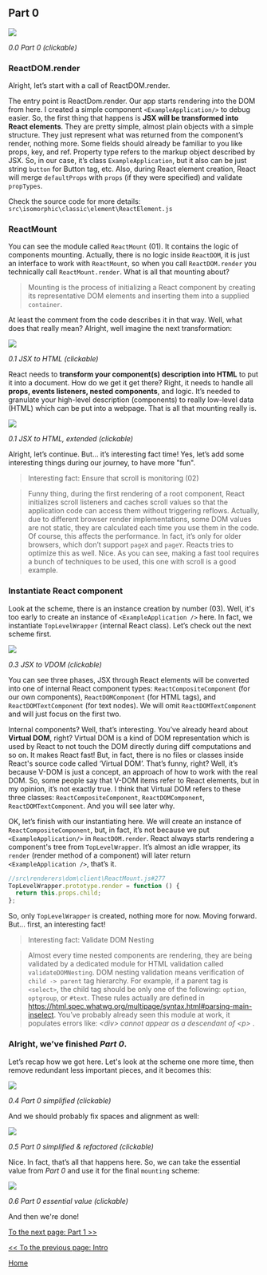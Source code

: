 ## Part 0

[![](https://twisger.github.io/Under-the-hood-ReactJS/master/stack/images/0/part-0.svg)](https://twisger.github.io/Under-the-hood-ReactJS/master/stack/images/0/part-0.svg)

<em>0.0 Part 0 (clickable)</em>

### ReactDOM.render
Alright, let’s start with a call of ReactDOM.render.

The entry point is ReactDom.render. Our app starts rendering into the DOM from here. I created a simple component `<ExampleApplication/>` to debug easier. So, the first thing that happens is **JSX will be transformed into React elements**. They are pretty simple, almost plain objects with a simple structure. They just represent what was returned from the component’s render, nothing more. Some fields should already be familiar to you like props, key, and ref. Property type refers to the markup object described by JSX. So, in our case, it’s class `ExampleApplication`, but it also can be just string `button` for Button tag, etc. Also, during React element creation, React will merge `defaultProps` with `props` (if they were specified) and validate `propTypes`.

Check the source code for more details: `src\isomorphic\classic\element\ReactElement.js`

### ReactMount
You can see the module called `ReactMount` (01). It contains the logic of components mounting. Actually, there is no logic inside `ReactDOM`, it is just an interface to work with `ReactMount`, so when you call `ReactDOM.render` you technically call `ReactMount.render`. What is all that mounting about?
> Mounting is the process of initializing a React component by creating its representative DOM elements and inserting them into a supplied `container`.

At least the comment from the code describes it in that way. Well, what does that really mean? Alright, well imagine the next transformation:


[![](https://twisger.github.io/Under-the-hood-ReactJS/master/stack/images/0/mounting-scheme-1-small.svg)](https://twisger.github.io/Under-the-hood-ReactJS/master/stack/images/0/mounting-scheme-1-small.svg)

<em>0.1 JSX to HTML (clickable)</em>

React needs to **transform your component(s) description into HTML** to put it into a document. How do we get it get there? Right, it needs to handle all **props, events listeners, nested components**, and logic. It’s needed to granulate your high-level description (components)  to really low-level data (HTML) which can be put into a webpage. That is all that mounting really is.


[![](https://twisger.github.io/Under-the-hood-ReactJS/master/stack/images/0/mounting-scheme-1-big.svg)](https://twisger.github.io/Under-the-hood-ReactJS/master/stack/images/0/mounting-scheme-1-big.svg)

<em>0.1 JSX to HTML, extended (clickable)</em>

Alright, let’s continue. But… it’s interesting fact time! Yes, let’s add some interesting things during our journey, to have more "fun".

>  Interesting fact: Ensure that scroll is monitoring (02)

> Funny thing, during the first rendering of a root component, React initializes scroll listeners and caches scroll values so that the application code can access them without triggering reflows. Actually, due to different browser render implementations, some DOM values are not static, they are calculated each time you use them in the code. Of course, this affects the performance. In fact, it’s only for older browsers, which don’t support `pageX` and `pageY`.  Reacts tries to optimize this as well. Nice. As you can see, making a fast tool requires a bunch of techniques to be used, this one with scroll is a good example.

### Instantiate React component

Look at the scheme, there is an instance creation by number (03). Well, it's too early to create an instance of `<ExampleApplication />` here. In fact, we instantiate `TopLevelWrapper` (internal React class). Let’s check out the next scheme first.

[![](https://twisger.github.io/Under-the-hood-ReactJS/master/stack/images/0/jsx-to-vdom.svg)](https://twisger.github.io/Under-the-hood-ReactJS/master/stack/images/0/jsx-to-vdom.svg)

<em>0.3 JSX to VDOM (clickable)</em>

You can see three phases, JSX through React elements will be converted into one of internal React component types:  `ReactCompositeComponent` (for our own components),  `ReactDOMComponent` (for HTML tags), and `ReactDOMTextComponent` (for text nodes). We will omit `ReactDOMTextComponent` and will just focus on the first two.

Internal components? Well, that’s interesting. You’ve already heard about **Virtual DOM**, right? Virtual DOM is a kind of DOM representation which is used by React to not touch the DOM directly during diff computations and so on. It makes React fast! But, in fact, there is no files or classes inside React's source code called ‘Virtual DOM’. That’s funny, right? Well, it’s because V-DOM is just a concept, an approach of how to work with the real DOM. So, some people say that V-DOM items refer to React elements, but in my opinion, it’s not exactly true. I think that Virtual DOM refers to these three classes: `ReactCompositeComponent`, `ReactDOMComponent`, `ReactDOMTextComponent`. And you will see later why.

OK, let’s finish with our instantiating here. We will create an instance of `ReactCompositeComponent`, but, in fact, it’s not because we put  `<ExampleApplication/>` in `ReactDOM.render`. React always starts rendering a component's tree from `TopLevelWrapper`. It’s almost an idle wrapper, its `render` (render method of a component) will later return `<ExampleApplication />`, that’s it.
```javascript
//src\renderers\dom\client\ReactMount.js#277
TopLevelWrapper.prototype.render = function () {
  return this.props.child;
};

```

So, only `TopLevelWrapper` is created, nothing more for now. Moving forward. But... first, an interesting fact!
>  Interesting fact: Validate DOM Nesting

> Almost every time nested components are rendering, they are being validated by a dedicated module for HTML validation called `validateDOMNesting`. DOM nesting validation means verification of `child -> parent` tag hierarchy. For example, if a parent tag is `<select>`, the child tag should be only one of the following: `option`, `optgroup`, or `#text`. These rules actually are defined in https://html.spec.whatwg.org/multipage/syntax.html#parsing-main-inselect. You’ve probably already seen this module at work, it populates errors like:
<em> &lt;div&gt; cannot appear as a descendant of &lt;p&gt; </em>.


### Alright, we’ve finished *Part 0*.

Let’s recap how we got here. Let's look at the scheme one more time, then remove redundant less important pieces, and it becomes this:

[![](https://twisger.github.io/Under-the-hood-ReactJS/master/stack/images/0/part-0-A.svg)](https://twisger.github.io/Under-the-hood-ReactJS/master/stack/images/0/part-0-A.svg)

<em>0.4 Part 0 simplified (clickable)</em>

And we should probably fix spaces and alignment as well:

[![](https://twisger.github.io/Under-the-hood-ReactJS/master/stack/images/0/part-0-B.svg)](https://twisger.github.io/Under-the-hood-ReactJS/master/stack/images/0/part-0-B.svg)

<em>0.5 Part 0 simplified & refactored (clickable)</em>

Nice. In fact, that’s all that happens here. So, we can take the essential value from *Part 0* and use it for the final `mounting` scheme:

[![](https://twisger.github.io/Under-the-hood-ReactJS/master/stack/images/0/part-0-C.svg)](https://twisger.github.io/Under-the-hood-ReactJS/master/stack/images/0/part-0-C.svg)

<em>0.6 Part 0 essential value (clickable)</em>

And then we're done!


[To the next page: Part 1 >>](./Part-1.md)

[<< To the previous page: Intro](./Intro.md)


[Home](../../README.md)
